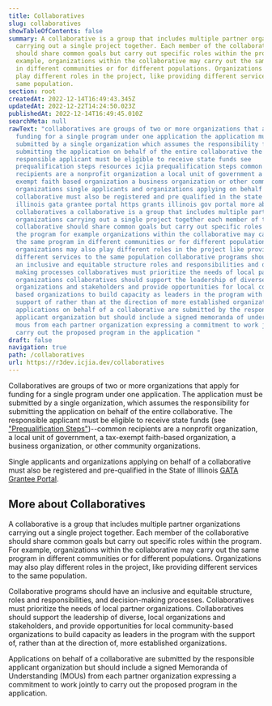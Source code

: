 ```yaml
---
title: Collaboratives
slug: collaboratives
showTableOfContents: false
summary: A collaborative is a group that includes multiple partner organizations
  carrying out a single project together. Each member of the collaborative
  should share common goals but carry out specific roles within the program. For
  example, organizations within the collaborative may carry out the same program
  in different communities or for different populations. Organizations may also
  play different roles in the project, like providing different services to the
  same population.
section: root
createdAt: 2022-12-14T16:49:43.345Z
updatedAt: 2022-12-22T14:24:50.023Z
publishedAt: 2022-12-14T16:49:45.010Z
searchMeta: null
rawText: "collaboratives are groups of two or more organizations that apply for
  funding for a single program under one application the application must be
  submitted by a single organization which assumes the responsibility for
  submitting the application on behalf of the entire collaborative the
  responsible applicant must be eligible to receive state funds see
  prequalification steps resources icjia prequalification steps common
  recipients are a nonprofit organization a local unit of government a tax
  exempt faith based organization a business organization or other community
  organizations single applicants and organizations applying on behalf of a
  collaborative must also be registered and pre qualified in the state of
  illinois gata grantee portal https grants illinois gov portal more about
  collaboratives a collaborative is a group that includes multiple partner
  organizations carrying out a single project together each member of the
  collaborative should share common goals but carry out specific roles within
  the program for example organizations within the collaborative may carry out
  the same program in different communities or for different populations
  organizations may also play different roles in the project like providing
  different services to the same population collaborative programs should have
  an inclusive and equitable structure roles and responsibilities and decision
  making processes collaboratives must prioritize the needs of local partner
  organizations collaboratives should support the leadership of diverse local
  organizations and stakeholders and provide opportunities for local community
  based organizations to build capacity as leaders in the program with the
  support of rather than at the direction of more established organizations
  applications on behalf of a collaborative are submitted by the responsible
  applicant organization but should include a signed memoranda of understanding
  mous from each partner organization expressing a commitment to work jointly to
  carry out the proposed program in the application "
draft: false
navigation: true
path: /collaboratives
url: https://r3dev.icjia.dev/collaboratives
---
```


Collaboratives are groups of two or more organizations that apply for funding for a single program under one application. The application must be submitted by a single organization, which assumes the responsibility for submitting the application on behalf of the entire collaborative. The responsible applicant must be eligible to receive state funds (see ["Prequalification Steps"](/resources#icjia-prequalification-steps))--common recipients are a nonprofit organization, a local unit of government, a tax-exempt faith-based organization, a business organization, or other community organizations. 

Single applicants and organizations applying on behalf of a collaborative must also be registered and pre-qualified in the State of Illinois [GATA Grantee Portal](https://grants.illinois.gov/portal/).

## More about Collaboratives

A collaborative is a group that includes multiple partner organizations carrying out a single project together. Each member of the collaborative should share common goals but carry out specific roles within the program. For example, organizations within the collaborative may carry out the same program in different communities or for different populations. Organizations may also play different roles in the project, like providing different services to the same population.

Collaborative programs should have an inclusive and equitable structure, roles and responsibilities, and decision-making processes. Collaboratives must prioritize the needs of local partner organizations. Collaboratives should support the leadership of diverse, local organizations and stakeholders, and provide opportunities for local community-based organizations to build capacity as leaders in the program with the support of, rather than at the direction of, more established organizations.

Applications on behalf of a collaborative are submitted by the responsible applicant organization but should include a signed Memoranda of Understanding (MOUs) from each partner organization expressing a commitment to work jointly to carry out the proposed program in the application.
